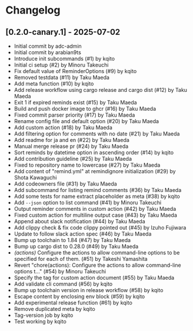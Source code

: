# Changelog

## [0.2.0-canary.1] - 2025-07-02

- Initial commit by adc-admin
- Initial commit by arabian9ts
- Introduce init subcommands (#1) by kqito
- Initial ci setup (#2) by Minoru Takeuchi
- Fix default value of ReminderOptions (#9) by kqito
- Removed testdata (#11) by Taku Maeda
- Add meta function (#10) by kqito
- Add release workflow using cargo release and cargo dist (#12) by Taku Maeda
- Exit 1 if expired reminds exist (#15) by Taku Maeda
- Build and push docker image to ghcr (#16) by Taku Maeda
- Fixed commit parser priority (#17) by Taku Maeda
- Rename config file and default option (#20) by Taku Maeda
- Add custom action (#18) by Taku Maeda
- Add filtering option for comments with no date (#21) by Taku Maeda
- Add readme for ja and en (#22) by Taku Maeda
- Manual merge release pr (#24) by Taku Maeda
- Sort reminds by datetime option in ascending order (#14) by kqito
- Add contribution guideline (#25) by Taku Maeda
- Fixed to repository name to lowercase (#27) by Taku Maeda
- Add content of "remind.yml" at remindignore initialization (#29) by Shota Kawaguchi
- Add codeowners file (#31) by Taku Maeda
- Add subcommand for listing remind comments (#36) by Taku Maeda
- Add some tests for name extract placeholder as meta (#38) by kqito
- Add `--json` option to list command (#41) by Minoru Takeuchi
- Output reminder comments in custom action (#42) by Taku Maeda
- Fixed custom action for multiline output case (#43) by Taku Maeda
- Append about slack notification (#44) by Taku Maeda
- Add clippy check & fix code clippy pointed out (#45) by Izuho Fujiwara
- Update to follow slack action spec (#46) by Taku Maeda
- Bump up toolchain to 1.84 (#47) by Taku Maeda
- Bump up cargo dist to 0.28.0 (#49) by Taku Maeda
- *(actions)* Configure the actions to allow command-line options to be specified for each of them. (#51) by Takeshi Yamashita
- Revert "chore(actions): Configure the actions to allow command-line options t…" (#54) by Minoru Takeuchi
- Specify the tag for custom action document (#55) by Taku Maeda
- Add validate cli command (#56) by kqito
- Bump up toolchain version in release workflow (#58) by kqito
- Escape content by enclosing env block (#59) by kqito
- Add experimental release function (#61) by kqito
- Remove duplicated meta by kqito
- Tag-version job by kqito
- Test working by kqito

<!-- generated by git-cliff -->
